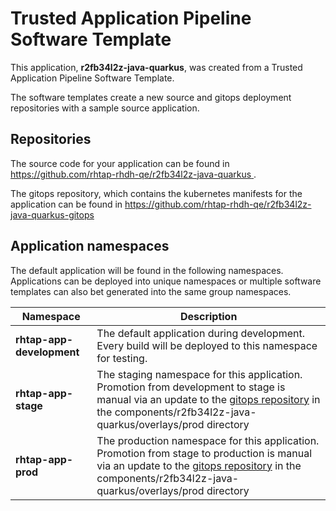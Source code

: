 # Trusted Application Pipeline Software Template

This application, **r2fb34l2z-java-quarkus**, was created from a Trusted Application Pipeline Software Template.

The software templates create a new source and gitops deployment repositories with a sample source application. 

## Repositories

The source code for your application can be found in [https://github.com/rhtap-rhdh-qe/r2fb34l2z-java-quarkus ](https://github.com/rhtap-rhdh-qe/r2fb34l2z-java-quarkus ).
 
The gitops repository, which contains the kubernetes manifests for the application can be found in 
[https://github.com/rhtap-rhdh-qe/r2fb34l2z-java-quarkus-gitops ](https://github.com/rhtap-rhdh-qe/r2fb34l2z-java-quarkus-gitops ) 

## Application namespaces 

The default application will be found in the following namespaces. Applications can be deployed into unique namespaces or multiple software templates can also bet generated into the same group namespaces.  

|  Namespace   |  Description   |  
| -------- | -------- |   
| **rhtap-app-development** | The default application during development. Every build will be deployed to this namespace for testing. | 
| **rhtap-app-stage** | The staging namespace for this application. Promotion from development to stage is manual via an update to the [gitops repository](https://github.com/rhtap-rhdh-qe/r2fb34l2z-java-quarkus-gitops ) in the components/r2fb34l2z-java-quarkus/overlays/prod directory |  
| **rhtap-app-prod** | The production namespace for this application. Promotion from stage to production is manual via an update to the [gitops repository](https://github.com/rhtap-rhdh-qe/r2fb34l2z-java-quarkus-gitops ) in the components/r2fb34l2z-java-quarkus/overlays/prod directory | 